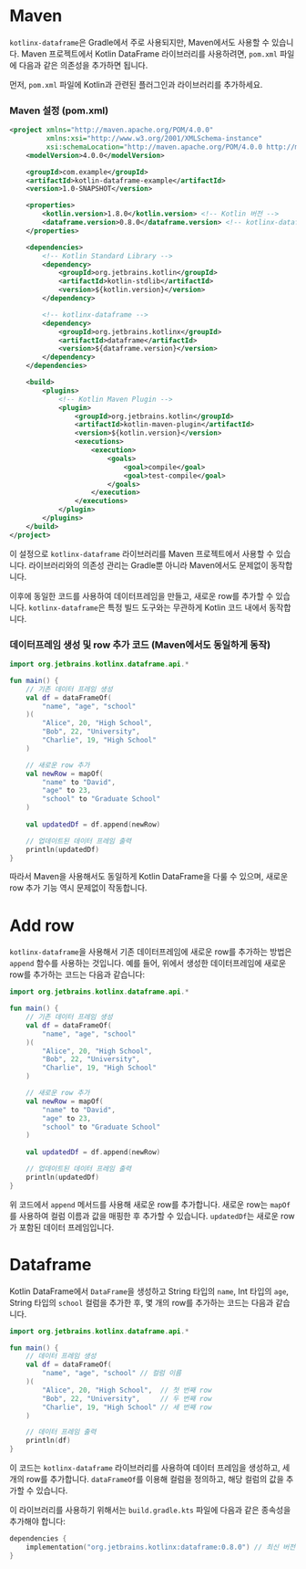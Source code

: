 # Maven

`kotlinx-dataframe`은 Gradle에서 주로 사용되지만, Maven에서도 사용할 수 있습니다. Maven 프로젝트에서 Kotlin DataFrame 라이브러리를 사용하려면, `pom.xml` 파일에 다음과 같은 의존성을 추가하면 됩니다.

먼저, `pom.xml` 파일에 Kotlin과 관련된 플러그인과 라이브러리를 추가하세요.

### Maven 설정 (pom.xml)

```xml
<project xmlns="http://maven.apache.org/POM/4.0.0"
         xmlns:xsi="http://www.w3.org/2001/XMLSchema-instance"
         xsi:schemaLocation="http://maven.apache.org/POM/4.0.0 http://maven.apache.org/xsd/maven-4.0.0.xsd">
    <modelVersion>4.0.0</modelVersion>

    <groupId>com.example</groupId>
    <artifactId>kotlin-dataframe-example</artifactId>
    <version>1.0-SNAPSHOT</version>

    <properties>
        <kotlin.version>1.8.0</kotlin.version> <!-- Kotlin 버전 -->
        <dataframe.version>0.8.0</dataframe.version> <!-- kotlinx-dataframe 버전 -->
    </properties>

    <dependencies>
        <!-- Kotlin Standard Library -->
        <dependency>
            <groupId>org.jetbrains.kotlin</groupId>
            <artifactId>kotlin-stdlib</artifactId>
            <version>${kotlin.version}</version>
        </dependency>

        <!-- kotlinx-dataframe -->
        <dependency>
            <groupId>org.jetbrains.kotlinx</groupId>
            <artifactId>dataframe</artifactId>
            <version>${dataframe.version}</version>
        </dependency>
    </dependencies>

    <build>
        <plugins>
            <!-- Kotlin Maven Plugin -->
            <plugin>
                <groupId>org.jetbrains.kotlin</groupId>
                <artifactId>kotlin-maven-plugin</artifactId>
                <version>${kotlin.version}</version>
                <executions>
                    <execution>
                        <goals>
                            <goal>compile</goal>
                            <goal>test-compile</goal>
                        </goals>
                    </execution>
                </executions>
            </plugin>
        </plugins>
    </build>
</project>
```

이 설정으로 `kotlinx-dataframe` 라이브러리를 Maven 프로젝트에서 사용할 수 있습니다. 라이브러리와의 의존성 관리는 Gradle뿐 아니라 Maven에서도 문제없이 동작합니다.

이후에 동일한 코드를 사용하여 데이터프레임을 만들고, 새로운 row를 추가할 수 있습니다. `kotlinx-dataframe`은 특정 빌드 도구와는 무관하게 Kotlin 코드 내에서 동작합니다.

### 데이터프레임 생성 및 row 추가 코드 (Maven에서도 동일하게 동작)

```kotlin
import org.jetbrains.kotlinx.dataframe.api.*

fun main() {
    // 기존 데이터 프레임 생성
    val df = dataFrameOf(
        "name", "age", "school"
    )(
        "Alice", 20, "High School",
        "Bob", 22, "University",
        "Charlie", 19, "High School"
    )

    // 새로운 row 추가
    val newRow = mapOf(
        "name" to "David",
        "age" to 23,
        "school" to "Graduate School"
    )
    
    val updatedDf = df.append(newRow)

    // 업데이트된 데이터 프레임 출력
    println(updatedDf)
}
```

따라서 Maven을 사용해서도 동일하게 Kotlin DataFrame을 다룰 수 있으며, 새로운 row 추가 기능 역시 문제없이 작동합니다.

# Add row
`kotlinx-dataframe`을 사용해서 기존 데이터프레임에 새로운 row를 추가하는 방법은 `append` 함수를 사용하는 것입니다. 예를 들어, 위에서 생성한 데이터프레임에 새로운 row를 추가하는 코드는 다음과 같습니다:

```kotlin
import org.jetbrains.kotlinx.dataframe.api.*

fun main() {
    // 기존 데이터 프레임 생성
    val df = dataFrameOf(
        "name", "age", "school"
    )(
        "Alice", 20, "High School",
        "Bob", 22, "University",
        "Charlie", 19, "High School"
    )

    // 새로운 row 추가
    val newRow = mapOf(
        "name" to "David",
        "age" to 23,
        "school" to "Graduate School"
    )
    
    val updatedDf = df.append(newRow)

    // 업데이트된 데이터 프레임 출력
    println(updatedDf)
}
```

위 코드에서 `append` 메서드를 사용해 새로운 row를 추가합니다. 새로운 row는 `mapOf`를 사용하여 컬럼 이름과 값을 매핑한 후 추가할 수 있습니다. `updatedDf`는 새로운 row가 포함된 데이터 프레임입니다.

# Dataframe
Kotlin DataFrame에서 `DataFrame`을 생성하고 String 타입의 `name`, Int 타입의 `age`, String 타입의 `school` 컬럼을 추가한 후, 몇 개의 row를 추가하는 코드는 다음과 같습니다.

```kotlin
import org.jetbrains.kotlinx.dataframe.api.*

fun main() {
    // 데이터 프레임 생성
    val df = dataFrameOf(
        "name", "age", "school" // 컬럼 이름
    )(
        "Alice", 20, "High School",  // 첫 번째 row
        "Bob", 22, "University",     // 두 번째 row
        "Charlie", 19, "High School" // 세 번째 row
    )

    // 데이터 프레임 출력
    println(df)
}
```

이 코드는 `kotlinx-dataframe` 라이브러리를 사용하여 데이터 프레임을 생성하고, 세 개의 row를 추가합니다. `dataFrameOf`를 이용해 컬럼을 정의하고, 해당 컬럼의 값을 추가할 수 있습니다.

이 라이브러리를 사용하기 위해서는 `build.gradle.kts` 파일에 다음과 같은 종속성을 추가해야 합니다:

```kotlin
dependencies {
    implementation("org.jetbrains.kotlinx:dataframe:0.8.0") // 최신 버전 확인 필요
}
```